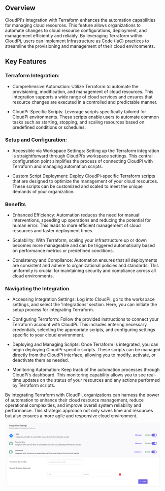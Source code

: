 ## Overview
CloudPi's integration with Terraform enhances the automation capabilities for managing 
cloud resources. This feature allows organizations to automate changes to cloud resource 
configurations, deployment, and management efficiently and reliably. By leveraging 
Terraform within CloudPi, users can implement Infrastructure as Code (IaC) practices to 
streamline the provisioning and management of their cloud environments.

## Key Features
### Terraform Integration:

- Comprehensive Automation: Utilize Terraform to automate the provisioning, modification, 
and management of cloud resources. This integration supports a wide range of cloud services 
and ensures that resource changes are executed in a controlled and predictable manner.

- CloudPi-Specific Scripts: Leverage scripts specifically tailored for CloudPi environments. 
These scripts enable users to automate common tasks such as starting, stopping, and scaling 
resources based on predefined conditions or schedules.

### Setup and Configuration:
- Accessible via Workspace Settings: Setting up the Terraform integration is straightforward 
through CloudPi’s workspace settings. This central configuration point simplifies the process 
of connecting CloudPi with Terraform and managing automation scripts.

- Custom Script Deployment: Deploy CloudPi-specific Terraform scripts that are designed to 
optimize the management of your cloud resources. These scripts can be customized and 
scaled to meet the unique demands of your organization.

### Benefits

- Enhanced Efficiency: Automation reduces the need for manual interventions, speeding up 
operations and reducing the potential for human error. This leads to more efficient 
management of cloud resources and faster deployment times.

- Scalability: With Terraform, scaling your infrastructure up or down becomes more 
manageable and can be triggered automatically based on performance metrics or predefined 
conditions.

- Consistency and Compliance: Automation ensures that all deployments are consistent and 
adhere to organizational policies and standards. This uniformity is crucial for maintaining 
security and compliance across all cloud environments.

### Navigating the Integration
- Accessing Integration Settings: Log into CloudPi, go to the workspace settings, and select 
the 'Integrations' section. Here, you can initiate the setup process for integrating Terraform.

- Configuring Terraform: Follow the provided instructions to connect your Terraform account 
with CloudPi. This includes entering necessary credentials, selecting the appropriate scripts, 
and configuring settings specific to your cloud environment.

- Deploying and Managing Scripts: Once Terraform is integrated, you can begin deploying 
CloudPi-specific scripts. These scripts can be managed directly from the CloudPi interface, 
allowing you to modify, activate, or deactivate them as needed.

- Monitoring Automation: Keep track of the automation processes through CloudPi’s 
dashboard. This monitoring capability allows you to see real-time updates on the status of 
your resources and any actions performed by Terraform scripts.

By integrating Terraform with CloudPi, organizations can harness the power of automation 
to enhance their cloud resource management, reduce operational complexities, and 
improve overall system reliability and performance. This strategic approach not only saves 
time and resources but also ensures a more agile and responsive cloud environment.

![Adding a Role](images/automation.png)